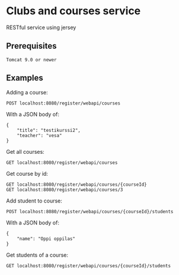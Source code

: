 # Clubs and courses service
RESTful service using jersey

## Prerequisites
```
Tomcat 9.0 or newer
```

## Examples

Adding a course:
```
POST localhost:8080/register/webapi/courses
```
With a JSON body of:
```
{
	"title": "testikurssi2",
	"teacher": "vesa"
}
```
Get all courses:
```
GET localhost:8080/register/webapi/courses
```
Get course by id:
```
GET localhost:8080/register/webapi/courses/{courseId}
GET localhost:8080/register/webapi/courses/3
```
Add student to course:
```
POST localhost:8080/register/webapi/courses/{courseId}/students
```
With a JSON body of:
```
{
	"name": "Oppi oppilas"
}
```
Get students of a course:
```
GET localhost:8080/register/webapi/courses/{courseId}/students
```
